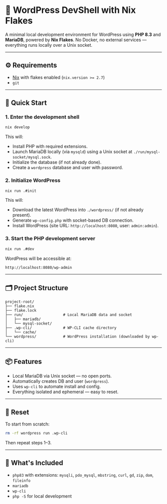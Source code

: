 # 🧪 WordPress DevShell with Nix Flakes

A minimal local development environment for WordPress using **PHP 8.3** and **MariaDB**, powered by **Nix Flakes**. No Docker, no external services — everything runs locally over a Unix socket.

---

## ⚙️ Requirements

- [Nix](https://nixos.org/download.html) with flakes enabled (`nix.version >= 2.7`)
- `git`

---

## 🚀 Quick Start

### 1. Enter the development shell

```sh
nix develop
```

This will:

- Install PHP with required extensions.
- Launch MariaDB locally (via `mysqld`) using a Unix socket at `./run/mysql-socket/mysql.sock`.
- Initialize the database (if not already done).
- Create a `wordpress` database and user with password.

### 2. Initialize WordPress

```sh
nix run .#init
```

This will:

- Download the latest WordPress into `./wordpress/` (if not already present).
- Generate `wp-config.php` with socket-based DB connection.
- Install WordPress (site URL: `http://localhost:8080`, user: `admin:admin`).

### 3. Start the PHP development server

```sh
nix run .#dev
```

WordPress will be accessible at:

```
http://localhost:8080/wp-admin
```

---

## 🗂 Project Structure

```
project-root/
├── flake.nix
├── flake.lock
├── run/                  # Local MariaDB data and socket
│   ├── mariadb/
│   └── mysql-socket/
├── .wp-cli/              # WP-CLI cache directory
│   └── cache/
└── wordpress/            # WordPress installation (downloaded by wp-cli)
```

---

## 📦 Features

- Local MariaDB via Unix socket — no open ports.
- Automatically creates DB and user (`wordpress`).
- Uses `wp-cli` to automate install and config.
- Everything isolated and ephemeral — easy to reset.

---

## 🔄 Reset

To start from scratch:

```sh
rm -rf wordpress run .wp-cli
```

Then repeat steps 1–3.

---

## 🧰 What's Included

- `php83` with extensions: `mysqli`, `pdo_mysql`, `mbstring`, `curl`, `gd`, `zip`, `dom`, `fileinfo`
- `mariadb`
- `wp-cli`
- `php -S` for local development
